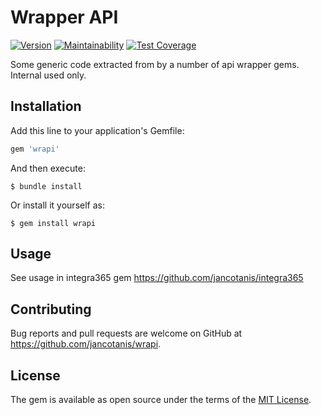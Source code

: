 # Wrapper API 
[![Version](https://img.shields.io/gem/v/wrapi.svg)](https://rubygems.org/gems/wrapi)
[![Maintainability](https://api.codeclimate.com/v1/badges/d84930f1f1d8fae05c5c/maintainability)](https://codeclimate.com/github/jancotanis/wrapi/maintainability)
[![Test Coverage](https://api.codeclimate.com/v1/badges/d84930f1f1d8fae05c5c/test_coverage)](https://codeclimate.com/github/jancotanis/wrapi/test_coverage)

Some generic code extracted from  by a number of api wrapper gems. Internal used only.

## Installation

Add this line to your application's Gemfile:

```ruby
gem 'wrapi'
```

And then execute:

    $ bundle install

Or install it yourself as:

    $ gem install wrapi

## Usage

See usage in integra365 gem https://github.com/jancotanis/integra365


## Contributing

Bug reports and pull requests are welcome on GitHub at https://github.com/jancotanis/wrapi.

## License

The gem is available as open source under the terms of the [MIT License](https://opensource.org/licenses/MIT).
